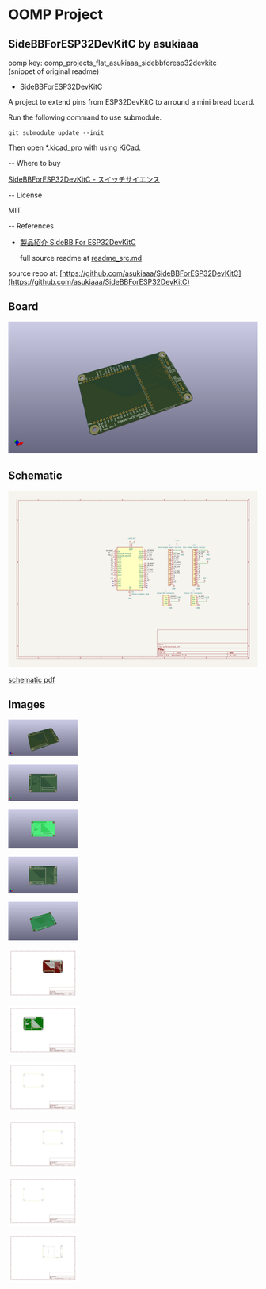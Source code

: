 # OOMP Project  
## SideBBForESP32DevKitC  by asukiaaa  
  
oomp key: oomp_projects_flat_asukiaaa_sidebbforesp32devkitc  
(snippet of original readme)  
  
- SideBBForESP32DevKitC  
  
A project to extend pins from ESP32DevKitC to arround a mini bread board.  
  
Run the following command to use submodule.  
```  
git submodule update --init  
```  
  
Then open *.kicad_pro with using KiCad.  
  
-- Where to buy  
  
[SideBBForESP32DevKitC - スイッチサイエンス](https://www.switch-science.com/catalog/8071/)  
  
-- License  
  
MIT  
  
-- References  
  
- [製品紹介 SideBB For ESP32DevKitC](https://asukiaaa.blogspot.com/2022/04/SideBBForESP32DevKitC.html)  
  
  full source readme at [readme_src.md](readme_src.md)  
  
source repo at: [https://github.com/asukiaaa/SideBBForESP32DevKitC](https://github.com/asukiaaa/SideBBForESP32DevKitC)  
## Board  
  
[![working_3d.png](working_3d_600.png)](working_3d.png)  
## Schematic  
  
[![working_schematic.png](working_schematic_600.png)](working_schematic.png)  
  
[schematic pdf](working_schematic.pdf)  
## Images  
  
[![working_3d.png](working_3d_140.png)](working_3d.png)  
  
[![working_3d_back.png](working_3d_back_140.png)](working_3d_back.png)  
  
[![working_3D_bottom.png](working_3D_bottom_140.png)](working_3D_bottom.png)  
  
[![working_3d_front.png](working_3d_front_140.png)](working_3d_front.png)  
  
[![working_3D_top.png](working_3D_top_140.png)](working_3D_top.png)  
  
[![working_assembly_page_01.png](working_assembly_page_01_140.png)](working_assembly_page_01.png)  
  
[![working_assembly_page_02.png](working_assembly_page_02_140.png)](working_assembly_page_02.png)  
  
[![working_assembly_page_03.png](working_assembly_page_03_140.png)](working_assembly_page_03.png)  
  
[![working_assembly_page_04.png](working_assembly_page_04_140.png)](working_assembly_page_04.png)  
  
[![working_assembly_page_05.png](working_assembly_page_05_140.png)](working_assembly_page_05.png)  
  
[![working_assembly_page_06.png](working_assembly_page_06_140.png)](working_assembly_page_06.png)  
